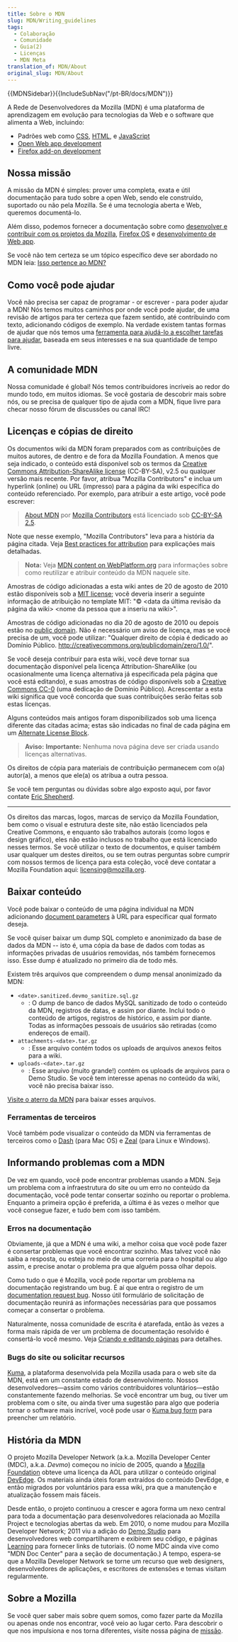```yaml
---
title: Sobre o MDN
slug: MDN/Writing_guidelines
tags:
  - Colaboração
  - Comunidade
  - Guia(2)
  - Licenças
  - MDN Meta
translation_of: MDN/About
original_slug: MDN/About
---
```

{{MDNSidebar}}{{IncludeSubNav("/pt-BR/docs/MDN")}}

A Rede de Desenvolvedores da Mozilla (MDN) é uma plataforma de aprendizagem em evolução para tecnologias da Web e o software que alimenta a Web, incluindo:

- Padrões web como [CSS](/pt-BR/docs/CSS), [HTML](/pt-BR/docs/HTML), e [JavaScript](/pt-BR/docs/JavaScript)
- [Open Web app development](/pt-BR/docs/Apps)
- [Firefox add-on development](/pt-BR/docs/Add-ons)

## Nossa missão

A missão da MDN é simples: prover uma completa, exata e útil documentação para tudo sobre a open Web, sendo ele construído, suportado ou não pela Mozilla. Se é uma tecnologia aberta e Web, queremos documentá-lo.

Além disso, podemos fornecer a documentação sobre como [desenvolver e contribuir com os projetos da Mozilla](/pt-BR/docs/Mozilla), [Firefox OS](/en-US/Firefox_OS) e [desenvolvimento de Web app](/en-US/Apps).

Se você não tem certeza se um tópico específico deve ser abordado no MDN leia: [Isso pertence ao MDN?](/pt-BR/docs/Project:MDN/Contributing/Does_this_belong)

## Como você pode ajudar

Você não precisa ser capaz de programar - or escrever - para poder ajudar a MDN! Nós temos muitos caminhos por onde você pode ajudar, de uma revisão de artigos para ter certeza que fazem sentido, até contribuindo com texto, adicionando códigos de exemplo. Na verdade existem tantas formas de ajudar que nós temos uma [ferramenta para ajudá-lo a escolher tarefas para ajudar](/pt-BR/docs/MDN/Quick_start), baseada em seus interesses e na sua quantidade de tempo livre.

## A comunidade MDN

Nossa comunidade é global! Nós temos contribuidores incríveis ao redor do mundo todo, em muitos idiomas. Se você gostaria de descobrir mais sobre nós, ou se precisa de qualquer tipo de ajuda com a MDN, fique livre para checar nosso fórum de discussões ou canal IRC!

## Licenças e cópias de direito

Os documentos wiki da MDN foram preparados com as contribuições de muitos autores, de dentro e de fora da Mozilla Foundation. A menos que seja indicado, o conteúdo está disponível sob os termos da [Creative Commons Attribution-ShareAlike license](http://creativecommons.org/licenses/by-sa/2.5/) (CC-BY-SA), v2.5 ou qualquer versão mais recente. Por favor, atribua "Mozilla Contributors" e inclua um hyperlink (online) ou URL (impresso) para a página da wiki específica do conteúdo referenciado. Por exemplo, para atribuir a este artigo, você pode escrever:

> [About MDN](/pt-BR/docs/MDN/About) por [Mozilla Contributors](/pt-BR/docs/MDN/About$history) está licenciado sob [CC-BY-SA 2.5](http://creativecommons.org/licenses/by-sa/2.5/).

Note que nesse exemplo, "Mozilla Contributors" leva para a história da página citada. Veja [Best practices for attribution](http://wiki.creativecommons.org/Marking/Users) para explicações mais detalhadas.

> **Nota:** Veja [MDN content on WebPlatform.org](/pt-BR/docs/MDN_content_on_WebPlatform.org) para informações sobre como reutilizar e atribuir conteúdo da MDN naquele site.

Amostras de código adicionadas a esta wiki antes de 20 de agosto de 2010 estão disponíveis sob a [MIT license](http://www.opensource.org/licenses/mit-license.php); você deveria inserir a seguinte informação de atribuição no template MIT: "© \<data da última revisão da página da wiki> \<nome da pessoa que a inseriu na wiki>".

Amostras de código adicionadas no dia 20 de agosto de 2010 ou depois estão no [public domain](http://creativecommons.org/publicdomain/zero/1.0/). Não é necessário um aviso de licença, mas se você precisa de um, você pode utilizar: "Qualquer direito de cópia é dedicado ao Domínio Público. <http://creativecommons.org/publicdomain/zero/1.0/>".

Se você deseja contribuir para esta wiki, você deve tornar sua documentação disponível pela licença Attribution-ShareAlike (ou ocasionalmente uma licença alternativa já especificada pela página que você está editando), e suas amostras de código disponívels sob a [Creative Commons CC-0](http://creativecommons.org/publicdomain/zero/1.0/) (uma dedicação de Domínio Público). Acrescentar a esta wiki significa que você concorda que suas contribuições serão feitas sob estas licenças.

Alguns conteúdos mais antigos foram disponibilizados sob uma licença diferente das citadas acima; estas são indicadas no final de cada página em um [Alternate License Block](/Project:en/Examples/Alternate_License_Block).

> **Aviso:** **Importante:** Nenhuma nova página deve ser criada usando licenças alternativas.

Os direitos de cópia para materiais de contribuição permanecem com o(a) autor(a), a menos que ele(a) os atribua a outra pessoa.

Se você tem perguntas ou dúvidas sobre algo exposto aqui, por favor contate [Eric Shepherd](mailto:eshepherd@mozilla.com).

---

Os direitos das marcas, logos, marcas de serviço da Mozilla Foundation, bem como o visual e estrutura deste site, não estão licenciados pela Creative Commons, e enquanto são trabalhos autorais (como logos e design gráfico), eles não estão inclusos no trabalho que está licenciado nesses termos. Se você utilizar o texto de documentos, e quiser também usar qualquer um destes direitos, ou se tem outras perguntas sobre cumprir com nossos termos de licença para esta coleção, você deve contatar a Mozilla Foundation aqui: <licensing@mozilla.org>.

## Baixar conteúdo

Você pode baixar o conteúdo de uma página individual na MDN adicionando [document parameters](/pt-BR/docs/Project:MDN/Kuma/API#Document_parameters) à URL para especificar qual formato deseja.

Se você quiser baixar um dump SQL completo e anonimizado da base de dados da MDN -- isto é, uma cópia da base de dados com todas as informações privadas de usuários removidas, nós também fornecemos isso. Esse dump é atualizado no primeiro dia de todo mês.

Existem três arquivos que compreendem o dump mensal anonimizado da MDN:

- `<date>.sanitized.devmo_sanitize.sql.gz`
  - : O dump de banco de dados MySQL sanitizado de todo o conteúdo da MDN, registros de datas, e assim por diante. Inclui todo o conteúdo de artigos, registros de histórico, e assim por diante. Todas as informações pessoais de usuários são retiradas (como endereços de email).
- `attachments-<date>.tar.gz`
  - : Esse arquivo contém todos os uploads de arquivos anexos feitos para a wiki.
- `uploads-<date>.tar.gz`
  - : Esse arquivo (muito grande!) contém os uploads de arquivos para o Demo Studio. Se você tem interesse apenas no conteúdo da wiki, você não precisa baixar isso.

[Visite o aterro da MDN](https://developer.allizom.org/landfill/) para baixar esses arquivos.

### Ferramentas de terceiros

Você também pode visualizar o conteúdo da MDN via ferramentas de terceiros como o [Dash](http://kapeli.com/dash) (para Mac OS) e [Zeal](http://zealdocs.org/) (para Linux e Windows).

## Informando problemas com a MDN

De vez em quando, você pode encontrar problemas usando a MDN. Seja um problema com a infraestrutura do site ou um erro no conteúdo da documentação, você pode tentar consertar sozinho ou reportar o problema. Enquanto a primeira opção é preferida, a última é às vezes o melhor que você consegue fazer, e tudo bem com isso também.

### Erros na documentação

Obviamente, já que a MDN é uma wiki, a melhor coisa que você pode fazer é consertar problemas que você encontrar sozinho. Mas talvez você não saiba a resposta, ou esteja no meio de uma correria para o hospital ou algo assim, e precise anotar o problema pra que alguém possa olhar depois.

Como tudo o que é Mozilla, você pode reportar um problema na documentação registrando um bug. É aí que entra o registro de um [documentation request bug](https://bugzilla.mozilla.org/form.doc). Nosso útil formulário de solicitação de documentação reunirá as informações necessárias para que possamos começar a consertar o problema.

Naturalmente, nossa comunidade de escrita é atarefada, então às vezes a forma mais rápida de ver um problema de documentação resolvido é consertá-lo você mesmo. Veja [Criando e editando páginas](/pt-BR/docs/MDN/Contribute/Creating_and_editing_pages) para detalhes.

### Bugs do site ou solicitar recursos

[Kuma](/pt-BR/docs/Project:MDN/Kuma), a plataforma desenvolvida pela Mozilla usada para o web site da MDN, está em um constante estado de desenvolvimento. Nossos desenvolvedores—assim como vários contribuidores voluntários—estão constantemente fazendo melhorias. Se você encontrar um bug, ou tiver um problema com o site, ou ainda tiver uma sugestão para algo que poderia tornar o software mais incrível, você pode usar o [Kuma bug form](https://bugzilla.mozilla.org/form.mdn) para preencher um relatório.

## História da MDN

O projeto Mozilla Developer Network (a.k.a. Mozilla Developer Center (MDC), a.k.a. _Devmo_) começou no início de 2005, quando a [Mozilla Foundation](http://www.mozillafoundation.org) obteve uma licença da AOL para utilizar o conteúdo original [DevEdge](/Project:en/DevEdge). Os materiais ainda úteis foram extraídos do conteúdo DevEdge, e então migrados por voluntários para essa wiki, pra que a manutenção e atualização fossem mais fáceis.

Desde então, o projeto continuou a crescer e agora forma um nexo central para toda a documentação para desenvolvedores relacionada ao Mozilla Project e tecnologias abertas da web. Em 2010, o nome mudou para Mozilla Developer Network; 2011 viu a adição do [Demo Studio](http://developer.mozilla.org/en-US/demos) para desenvolvedores web compartilharem e exibirem seu código, e páginas [Learning](http://developer.mozilla.org/en-US/learn) para fornecer links de tutoriais. (O nome MDC ainda vive como "MDN Doc Center" para a seção de documentação.) A tempo, espera-se que a Mozilla Developer Network se torne um recurso que web designers, desenvolvedores de aplicações, e escritores de extensões e temas visitam regularmente.

## Sobre a Mozilla

Se você quer saber mais sobre quem somos, como fazer parte da Mozilla ou apenas onde nos encontrar, você veio ao lugar certo. Para descobrir o que nos impulsiona e nos torna diferentes, visite nossa página de [missão](http://www.mozilla.org/en-US/mission/).
